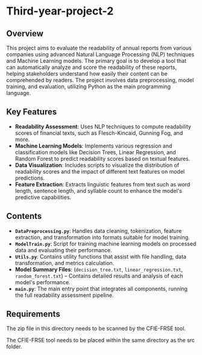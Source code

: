 # Third-year-project-2

## Overview
This project aims to evaluate the readability of annual reports from various companies using advanced Natural Language Processing (NLP) techniques and Machine Learning models. The primary goal is to develop a tool that can automatically analyze and score the readability of these reports, helping stakeholders understand how easily their content can be comprehended by readers. The project involves data preprocessing, model training, and evaluation, utilizing Python as the main programming language.

## Key Features
- **Readability Assessment**: Uses NLP techniques to compute readability scores of financial texts, such as Flesch-Kincaid, Gunning Fog, and more.
- **Machine Learning Models**: Implements various regression and classification models like Decision Trees, Linear Regression, and Random Forest to predict readability scores based on textual features.
- **Data Visualization**: Includes scripts to visualize the distribution of readability scores and the impact of different text features on model predictions.
- **Feature Extraction**: Extracts linguistic features from text such as word length, sentence length, and syllable count to enhance the model's predictive capabilities.

## Contents
- **`DataPreprocessing.py`**: Handles data cleaning, tokenization, feature extraction, and transformation into formats suitable for model training.
- **`ModelTrain.py`**: Script for training machine learning models on processed data and evaluating their performance.
- **`Utils.py`**: Contains utility functions that assist with file handling, data transformation, and metrics calculation.
- **Model Summary Files**: (`decision_tree.txt`, `linear_regression.txt`, `random_forest.txt`) – Contains detailed results and analysis of each model's performance.
- **`main.py`**: The main entry point that integrates all components, running the full readability assessment pipeline.

## Requirements

The zip file in this directory needs to be scanned by the CFIE-FRSE tool.

The CFIE-FRSE tool needs to be placed within the same directory as the src folder.
